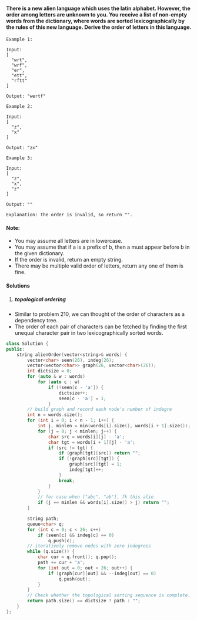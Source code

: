 #### There is a new alien language which uses the latin alphabet. However, the order among letters are unknown to you. You receive a list of non-empty words from the dictionary, where words are sorted lexicographically by the rules of this new language. Derive the order of letters in this language.

```
Example 1:

Input:
[
  "wrt",
  "wrf",
  "er",
  "ett",
  "rftt"
]

Output: "wertf"

Example 2:

Input:
[
  "z",
  "x"
]

Output: "zx"

Example 3:

Input:
[
  "z",
  "x",
  "z"
] 

Output: "" 

Explanation: The order is invalid, so return "".
```

#### Note:

-    You may assume all letters are in lowercase.
-    You may assume that if a is a prefix of b, then a must appear before b in the given dictionary.
-    If the order is invalid, return an empty string.
-    There may be multiple valid order of letters, return any one of them is fine.

#### Solutions

1. ##### topological ordering

- Similar to problem 210, we can thought of the order of characters as a dependency tree.
- The order of each pair of characters can be fetched by finding the first unequal character pair in two lexicographically sorted words.

```cpp
class Solution {
public:
    string alienOrder(vector<string>& words) {
        vector<char> seen(26), indeg(26);
        vector<vector<char>> graph(26, vector<char>(26));
        int dictsize = 0;
        for (auto & w : words)
            for (auto c : w)
                if (!seen[c - 'a']) {
                    dictsize++;
                    seen[c - 'a'] = 1;
                }
        // build graph and record each node's number of indegre
        int n = words.size();
        for (int i = 0; i < n - 1; i++) {
            int j, minlen = min(words[i].size(), words[i + 1].size());
            for (j = 0; j < minlen; j++) {
                char src = words[i][j] - 'a';
                char tgt = words[i + 1][j] - 'a';
                if (src != tgt) {
                    if (graph[tgt][src]) return "";
                    if (!graph[src][tgt]) {
                        graph[src][tgt] = 1;
                        indeg[tgt]++;
                    }
                    break;
                }
            }
            // for case when ["abc", "ab"], fk this alie
            if (j == minlen && words[i].size() > j) return "";
        }

        string path;
        queue<char> q;
        for (int c = 0; c < 26; c++)
            if (seen[c] && indeg[c] == 0)
                q.push(c);
        // iteratively remove nodes with zero indegrees
        while (q.size()) {
            char cur = q.front(); q.pop();
            path += cur + 'a';
            for (int out = 0; out < 26; out++) {
                if (graph[cur][out] && --indeg[out] == 0)
                    q.push(out);
            }
        }
        // Check whether the topological sorting sequence is complete.
        return path.size() == dictsize ? path : "";
    }
};
```